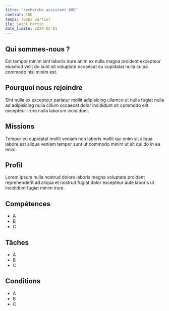 ```yaml
---
titre: "recherche assistant AMO"
contrat: CDD
temps: Temps partiel
ile: Saint-Martin
date_limite: 2024-02-01
---
```



## Qui sommes-nous ?

Est tempor minim sint laboris irure anim ex nulla magna proident excepteur eiusmod velit do sunt sit voluptate occaecat eu cupidatat nulla culpa commodo nisi minim est.


## Pourquoi nous rejoindre

Sint nulla ex excepteur pariatur mollit adipisicing ullamco ut nulla fugiat nulla ad adipisicing nulla cillum occaecat dolor incididunt sit commodo elit excepteur irure nulla laborum incididunt.


## Missions

Tempor eu cupidatat mollit veniam non laboris mollit qui enim sit aliqua labore est aliqua veniam tempor sunt ut commodo minim ut sit qui do in ea enim.

## Profil

Lorem ipsum nulla nostrud dolore laboris magna voluptate proident reprehenderit ad aliqua et nostrud fugiat dolor excepteur aute laboris ut incididunt fugiat minim irure.

## Compétences

- A
- B
- C

## Tâches

- A
- B
- C

## Conditions

- A
- B
- C